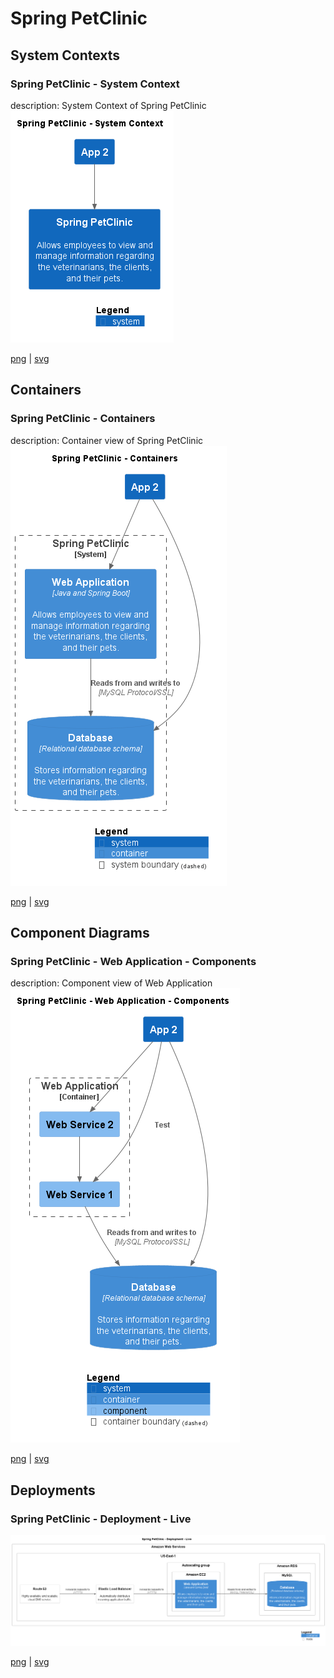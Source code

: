 # Spring PetClinic

## System Contexts

### Spring PetClinic - System Context

description: System Context of Spring PetClinic
![system_context Spring PetClinic](../../images/system_context%20Spring%20PetClinic.png)

[png](../../images/system_context%20Spring%20PetClinic.png) | [svg](../../images/system_context%20Spring%20PetClinic.svg)

## Containers

### Spring PetClinic - Containers

description: Container view of Spring PetClinic
![container Spring PetClinic](../../images/container%20Spring%20PetClinic.png)

[png](../../images/container%20Spring%20PetClinic.png) | [svg](../../images/container%20Spring%20PetClinic.svg)

## Component Diagrams

### Spring PetClinic - Web Application - Components

description: Component view of Web Application
![component Spring PetClinic Web Application](../../images/component%20Spring%20PetClinic%20Web%20Application.png)

[png](../../images/component%20Spring%20PetClinic%20Web%20Application.png) | [svg](../../images/component%20Spring%20PetClinic%20Web%20Application.svg)

## Deployments

### Spring PetClinic - Deployment - Live

![AmazonWebServicesDeployment](../../images/AmazonWebServicesDeployment.png)

[png](../../images/AmazonWebServicesDeployment.png) | [svg](../../images/AmazonWebServicesDeployment.svg)

